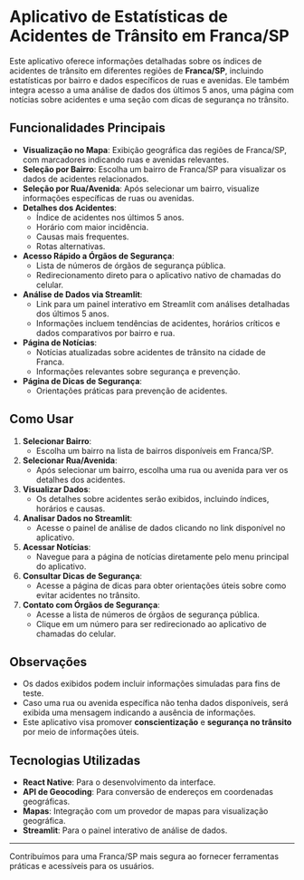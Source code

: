 # Aplicativo de Estatísticas de Acidentes de Trânsito em Franca/SP

Este aplicativo oferece informações detalhadas sobre os índices de acidentes de trânsito em diferentes regiões de **Franca/SP**, incluindo estatísticas por bairro e dados específicos de ruas e avenidas. Ele também integra acesso a uma análise de dados dos últimos 5 anos, uma página com notícias sobre acidentes e uma seção com dicas de segurança no trânsito.

## Funcionalidades Principais

- **Visualização no Mapa**: Exibição geográfica das regiões de Franca/SP, com marcadores indicando ruas e avenidas relevantes.
- **Seleção por Bairro**: Escolha um bairro de Franca/SP para visualizar os dados de acidentes relacionados.
- **Seleção por Rua/Avenida**: Após selecionar um bairro, visualize informações específicas de ruas ou avenidas.
- **Detalhes dos Acidentes**:
  - Índice de acidentes nos últimos 5 anos.
  - Horário com maior incidência.
  - Causas mais frequentes.
  - Rotas alternativas.
- **Acesso Rápido a Órgãos de Segurança**:
  - Lista de números de órgãos de segurança pública.
  - Redirecionamento direto para o aplicativo nativo de chamadas do celular.
- **Análise de Dados via Streamlit**:
  - Link para um painel interativo em Streamlit com análises detalhadas dos últimos 5 anos.
  - Informações incluem tendências de acidentes, horários críticos e dados comparativos por bairro e rua.
- **Página de Notícias**:
  - Notícias atualizadas sobre acidentes de trânsito na cidade de Franca.
  - Informações relevantes sobre segurança e prevenção.
- **Página de Dicas de Segurança**:
  - Orientações práticas para prevenção de acidentes.

## Como Usar

1. **Selecionar Bairro**: 
   - Escolha um bairro na lista de bairros disponíveis em Franca/SP.
2. **Selecionar Rua/Avenida**:
   - Após selecionar um bairro, escolha uma rua ou avenida para ver os detalhes dos acidentes.
3. **Visualizar Dados**:
   - Os detalhes sobre acidentes serão exibidos, incluindo índices, horários e causas.
4. **Analisar Dados no Streamlit**:
   - Acesse o painel de análise de dados clicando no link disponível no aplicativo.
5. **Acessar Notícias**:
   - Navegue para a página de notícias diretamente pelo menu principal do aplicativo.
6. **Consultar Dicas de Segurança**:
   - Acesse a página de dicas para obter orientações úteis sobre como evitar acidentes no trânsito.
7. **Contato com Órgãos de Segurança**:
   - Acesse a lista de números de órgãos de segurança pública.
   - Clique em um número para ser redirecionado ao aplicativo de chamadas do celular.

## Observações

- Os dados exibidos podem incluir informações simuladas para fins de teste.
- Caso uma rua ou avenida específica não tenha dados disponíveis, será exibida uma mensagem indicando a ausência de informações.
- Este aplicativo visa promover **conscientização** e **segurança no trânsito** por meio de informações úteis.

## Tecnologias Utilizadas

- **React Native**: Para o desenvolvimento da interface.
- **API de Geocoding**: Para conversão de endereços em coordenadas geográficas.
- **Mapas**: Integração com um provedor de mapas para visualização geográfica.
- **Streamlit**: Para o painel interativo de análise de dados.
---

Contribuímos para uma Franca/SP mais segura ao fornecer ferramentas práticas e acessíveis para os usuários.
